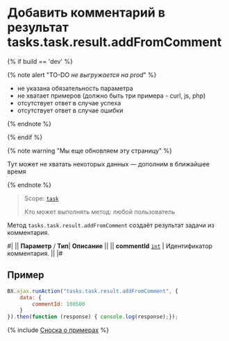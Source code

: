 # Добавить комментарий в результат tasks.task.result.addFromComment

{% if build == 'dev' %}

{% note alert "TO-DO _не выгружается на prod_" %}

- не указана обязательность параметра
- не хватает примеров (должно быть три примера - curl, js, php)
- отсутствует ответ в случае успеха
- отсутствует ответ в случае ошибки

{% endnote %}

{% endif %}

{% note warning "Мы еще обновляем эту страницу" %}

Тут может не хватать некоторых данных — дополним в ближайшее время

{% endnote %}

> Scope: [`task`](../../scopes/permissions.md)
>
> Кто может выполнять метод: любой пользователь

Метод `tasks.task.result.addFromComment` создаёт результат задачи из комментария.

#|
|| **Параметр** / **Тип**| **Описание** ||
|| **commentId**
[`int`](../../data-types.md) | Идентификатор комментария. ||
|#

## Пример

```js
BX.ajax.runAction("tasks.task.result.addFromComment", {
    data: {
        commentId: 100500
    }
}).then(function (response) { console.log(response);});
```

{% include [Сноска о примерах](../../../_includes/examples.md) %}